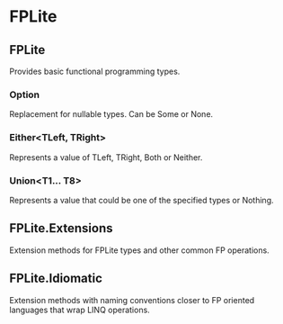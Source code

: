 ﻿# FPLite

## FPLite
Provides basic functional programming types.

### Option<T>
Replacement for nullable types. Can be Some or None.

### Either<TLeft, TRight>
Represents a value of TLeft, TRight, Both or Neither.

### Union<T1... T8>
Represents a value that could be one of the specified types or Nothing.


## FPLite.Extensions
Extension methods for FPLite types and other common FP operations.


## FPLite.Idiomatic
Extension methods with naming conventions closer to FP oriented languages that wrap LINQ operations.